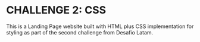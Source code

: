 # **CHALLENGE 2: CSS**

This is a Landing Page website built with HTML plus CSS implementation for styling as part of the second challenge from Desafio Latam.
